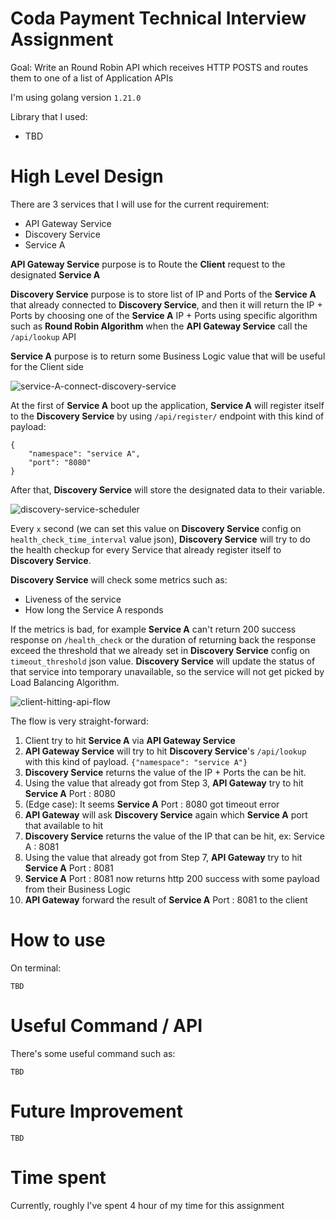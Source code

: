 
# Coda Payment Technical Interview Assignment

Goal: Write an Round Robin API which receives HTTP POSTS and routes them to one of a list of
Application APIs

I'm using golang version `1.21.0`

Library that I used:
* TBD


# High Level Design

There are 3 services that I will use for the current requirement:
* API Gateway Service
* Discovery Service
* Service A

**API Gateway Service** purpose is to Route the **Client** request to the designated **Service A**

**Discovery Service** purpose is to store list of IP and Ports of the **Service A** that already connected to **Discovery Service**, and then it will return the IP + Ports by choosing one of the **Service A** IP + Ports using specific algorithm such as **Round Robin Algorithm** when the **API Gateway Service** call the `/api/lookup` API

**Service A** purpose is to return some Business Logic value that will be useful for the Client side

![service-A-connect-discovery-service](https://res.cloudinary.com/dzfbqsm39/image/upload/v1693311765/coda-payment/xq4owvnkofsngghelmmv.png)

At the first of **Service A** boot up the application, **Service A** will register itself to the **Discovery Service** by using `/api/register/` endpoint with this kind of payload:

    {
        "namespace": "service A",
        "port": "8080"
    }

After that, **Discovery Service** will store the designated data to their variable.

![discovery-service-scheduler](https://res.cloudinary.com/dzfbqsm39/image/upload/v1693311765/coda-payment/ypp7oqco8vel24es7q6p.png)

Every `x` second (we can set this value on **Discovery Service** config on `health_check_time_interval` value json), **Discovery Service** will try to do the health checkup for every Service that already register itself to **Discovery Service**.

**Discovery Service** will check some metrics such as:
* Liveness of the service
* How long the Service A responds

If the metrics is bad, for example **Service A** can't return 200 success response on `/health_check` or the duration of returning back the response exceed the threshold that we already set in **Discovery Service** config on `timeout_threshold` json value. **Discovery Service** will update the status of that service into temporary unavailable, so the service will not get picked by Load Balancing Algorithm.

![client-hitting-api-flow](https://res.cloudinary.com/dzfbqsm39/image/upload/v1693311765/coda-payment/rhzv8oocctn91qqax4dm.png)

The flow is very straight-forward:
1. Client try to hit **Service A** via **API Gateway Service**
2. **API Gateway Service** will try to hit **Discovery Service**'s `/api/lookup` with this kind of payload. `{"namespace": "service A"}`
3. **Discovery Service** returns the value of the IP + Ports the can be hit.
4. Using the value that already got from Step 3, **API Gateway** try to hit **Service A** Port : 8080
5. (Edge case): It seems **Service A** Port : 8080 got timeout error
6. **API Gateway** will ask **Discovery Service** again which **Service A** port that available to hit
7. **Discovery Service** returns the value of the IP that can be hit, ex: Service A : 8081
8. Using the value that already got from Step 7, **API Gateway** try to hit **Service A** Port : 8081
9. **Service A** Port : 8081 now returns http 200 success with some payload from their Business Logic
10. **API Gateway** forward the result of **Service A** Port : 8081 to the client

# How to use
On terminal:
    
    TBD

# Useful Command / API
There's some useful command such as:
    
    TBD

# Future Improvement

    TBD

# Time spent

Currently, roughly I've spent 4 hour of my time for this assignment